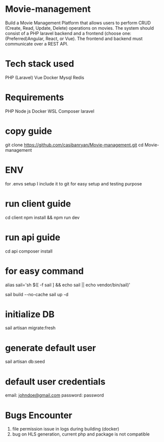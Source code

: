 # Movie-management

Build a Movie Management Platform that allows users to perform CRUD (Create, Read, Update, Delete) operations on movies. The system should consist of a PHP laravel
backend and a frontend (choose one: (Preferred)Angular, React, or Vue). The frontend and
backend must communicate over a REST API.

# Tech stack used

PHP (Laravel)
Vue
Docker
Mysql
Redis

# Requirements

PHP
Node js
Docker
WSL
Composer
laravel

# copy guide

git clone https://github.com/casibanryan/Movie-management.git
cd Movie-management

# ENV

for .envs setup I include it to git for easy setup and testing purpose

# run client guide

cd client
npm install && npm run dev

# run api guide

cd api
composer install

# for easy command

alias sail='sh $([ -f sail ] && echo sail || echo vendor/bin/sail)'

sail build --no-cache
sail up -d

# initialize DB

sail artisan migrate:fresh

# generate default user

sail artisan db:seed

# default user credentials

email: johndoe@gmail.com
password: password

# Bugs Encounter

1. file permission issue in logs during building (docker)
2. bug on HLS generation, current php and package is not compatible
